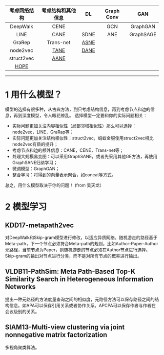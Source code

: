 |考虑网络结构|考虑结构和其他信息|DL|Graph Conv|GAN|
|:-:|:-:|:-:|:-:|:-:|
|DeepWalk|CENE||GCN|GraphGAN|
|LINE|CANE|SDNE|ANE|GraphSAGE|
|GraRep|Trans-net|[ASNE](https://arxiv.org/pdf/1705.04969.pdf)|||
|node2vec|[TANE](http://citeseerx.ist.psu.edu/viewdoc/download?doi=10.1.1.703.7147&rep=rep1&type=pdf)|[DANE](https://www.ijcai.org/proceedings/2018/0467.pdf)|||
|struct2vec|[AANE](http://www.public.asu.edu/~jundongl/paper/SDM17_AANE.pdf)||||
|[HOPE](https://www.cs.sfu.ca/~jpei/publications/Graph%20Embedding%20KDD16.pdf)||||
---
# 1 用什么模型？
模型的选择有很多种，从古典方法，到只考虑结构信息，再到考虑节点和边的信息，再到深度模型，令人眼花缭乱。
选择模型一定要和你的实际问题相关：
- 实际问题更加关注内容相似性（局部邻域相似性）那么可以选择：node2vec，LINE，GraRap等；
- 实际问题更加关注结构相似性：struct2vec，蚂蚁金服使用struct2vec相比node2vec有质的提升；
- 考虑节点和边的额外信息：CANE，CENE，Trans-net等；
- 处理大规模易变图：可以采用GraphSANE，或者先采用其他GE方法，再使用GraphSANE归纳学习；
- 微调模型：GraphGAN；
- 整合学习：将得到的向量表示聚合，如concat等方式。

总之，用什么模型取决于你的问题！
(from 吴天龙）
# 2 模型学习
## KDD17-metapath2vec
对DeepWalk和Skip-gram模型进行修改，以适应异质网络。随机游走的路径基于Meta-path，下一个节点必须符合Meta-path的规则，比如Author-Paper-Author元路径，当前节点为Paper，则随机游走的节点必须在Author节点进行选择。Skip-gram的输出对节点进行分类，而不是对所有节点的概率进行输出。
## VLDB11-PathSim: Meta Path-Based Top-K Similarity Search in Heterogeneous Information Networks
提出一种元路径的方法度量查询之间的相似度，元路径方法可以保存路径之间的结构信息。如APA可以保存引用关系或者协作关系，APCPA可以保存作者与作者在会议级别的关系。
## SIAM13-Multi-view clustering via joint nonnegative matrix factorization
多视角聚类算法。
